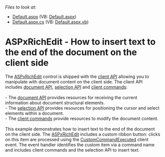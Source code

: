 <!-- default file list -->
*Files to look at*:

* [Default.aspx](./CS/Default.aspx) (VB: [Default.aspx](./VB/Default.aspx))
* [Default.aspx.cs](./CS/Default.aspx.cs) (VB: [Default.aspx.vb](./VB/Default.aspx.vb))
<!-- default file list end -->
# ASPxRichEdit - How to insert text to the end of the document on the client side


The <a href="https://documentation.devexpress.com/AspNet/DevExpress.Web.ASPxRichEdit.ASPxRichEdit.class">ASPxRichEdit</a> control is shipped with the <a href="https://documentation.devexpress.com/AspNet/116405/ASP-NET-WebForms-Controls/Rich-Text-Editor/Concepts/Client-API">client API</a> allowing you to manipulate with document content on the client side. The client API includes <a href="https://documentation.devexpress.com/AspNet/117665/ASP-NET-WebForms-Controls/Rich-Text-Editor/Concepts/Client-API/Document-Model-Information">document API</a>, <a href="https://documentation.devexpress.com/AspNet/117666/ASP-NET-WebForms-Controls/Rich-Text-Editor/Concepts/Client-API/Client-Selection">selection API</a> and <a href="https://documentation.devexpress.com/AspNet/117668/ASP-NET-WebForms-Controls/Rich-Text-Editor/Concepts/Client-API/Client-Commands">client commands</a>:<br><br>- The <a href="https://documentation.devexpress.com/AspNet/117665/ASP-NET-WebForms-Controls/Rich-Text-Editor/Concepts/Client-API/Document-Model-Information">document API</a> provides resources for receiving the current information about document structural elements.<br>- The <a href="https://documentation.devexpress.com/AspNet/117666/ASP-NET-WebForms-Controls/Rich-Text-Editor/Concepts/Client-API/Client-Selection">selection API</a> provides resources for positioning the cursor and select elements within a document.<br>- The <a href="https://documentation.devexpress.com/AspNet/117668/ASP-NET-WebForms-Controls/Rich-Text-Editor/Concepts/Client-API/Client-Commands">client commands</a> provide resources to modify the document content.<br><br>This example demonstrates how to insert text to the end of the document on the client side. The <a href="https://documentation.devexpress.com/AspNet/DevExpress.Web.ASPxRichEdit.ASPxRichEdit.class">ASPxRichEdit</a> includes a custom ribbon button: clicks on this item are processed using the <a href="https://documentation.devexpress.com/AspNet/DevExpress.Web.ASPxRichEdit.Scripts.ASPxClientRichEdit.CustomCommandExecuted.event">CustomCommandExecuted</a> client event. The event handler identifies the custom item via a command name and includes client commands and the selection API to insert text.

<br/>


